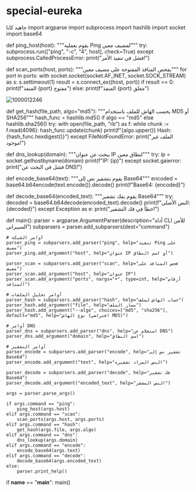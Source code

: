 # special-eureka
جاهيد كايا import argparse
import subprocess
import hashlib
import socket
import base64

def ping_host(host):
    """يقوم بعملية Ping لمضيف معين"""
    try:
        subprocess.run(["ping", "-c", "4", host], check=True)
    except subprocess.CalledProcessError:
        print("فشل في تنفيذ الأمر!")

def scan_ports(host, ports):
    """يفحص المنافذ المفتوحة على مضيف معين"""
    for port in ports:
        with socket.socket(socket.AF_INET, socket.SOCK_STREAM) as s:
            s.settimeout(1)
            result = s.connect_ex((host, port))
            if result == 0:
                print(f"المنفذ {port} مفتوح")
            else:
                print(f"المنفذ {port} مغلق")

![1000012246](https://github.com/user-attachments/assets/90692cb2-b416-4fe2-b026-c05679192331)

def get_hash(file_path, algo="md5"):
    """يحسب الهاش للملف باستخدام MD5 أو SHA256"""
    hash_func = hashlib.md5() if algo == "md5" else hashlib.sha256()
    try:
        with open(file_path, "rb") as f:
            while chunk := f.read(4096):
                hash_func.update(chunk)
        print(f"{algo.upper()} Hash: {hash_func.hexdigest()}")
    except FileNotFoundError:
        print("الملف غير موجود!")

def dns_lookup(domain):
    """يبحث عن عنوان IP لنطاق معين"""
    try:
        ip = socket.gethostbyname(domain)
        print(f"IP: {ip}")
    except socket.gaierror:
        print("فشل في البحث عن DNS!")

def encode_base64(text):
    """يقوم بتشفير نص إلى Base64"""
    encoded = base64.b64encode(text.encode()).decode()
    print(f"Base64: {encoded}")

def decode_base64(encoded_text):
    """يقوم بفك تشفير Base64"""
    try:
        decoded = base64.b64decode(encoded_text).decode()
        print(f"النص الأصلي: {decoded}")
    except Exception as e:
        print("خطأ في فك التشفير!")

def main():
    parser = argparse.ArgumentParser(description="أداة CLI للأمن السيبراني")
    subparsers = parser.add_subparsers(dest="command")

    # أوامر الشبكة
    parser_ping = subparsers.add_parser("ping", help="تنفيذ Ping على مضيف")
    parser_ping.add_argument("host", help="عنوان IP أو اسم النطاق")

    parser_scan = subparsers.add_parser("scan", help="فحص المنافذ على مضيف")
    parser_scan.add_argument("host", help="عنوان IP")
    parser_scan.add_argument("ports", nargs="+", type=int, help="أرقام المنافذ")

    # أوامر تحليل الملفات
    parser_hash = subparsers.add_parser("hash", help="حساب الهاش لملف")
    parser_hash.add_argument("file", help="مسار الملف")
    parser_hash.add_argument("--algo", choices=["md5", "sha256"], default="md5", help="نوع الهاش (افتراضي MD5)")

    # أوامر DNS
    parser_dns = subparsers.add_parser("dns", help="استعلام عن DNS")
    parser_dns.add_argument("domain", help="اسم النطاق")

    # أوامر التشفير
    parser_encode = subparsers.add_parser("encode", help="تشفير نص إلى Base64")
    parser_encode.add_argument("text", help="النص المراد تشفيره")

    parser_decode = subparsers.add_parser("decode", help="فك تشفير Base64")
    parser_decode.add_argument("encoded_text", help="النص المشفر")

    args = parser.parse_args()

    if args.command == "ping":
        ping_host(args.host)
    elif args.command == "scan":
        scan_ports(args.host, args.ports)
    elif args.command == "hash":
        get_hash(args.file, args.algo)
    elif args.command == "dns":
        dns_lookup(args.domain)
    elif args.command == "encode":
        encode_base64(args.text)
    elif args.command == "decode":
        decode_base64(args.encoded_text)
    else:
        parser.print_help()

if __name__ == "__main__":
    main() 
